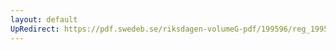 ```yaml
---
layout: default
UpRedirect: https://pdf.swedeb.se/riksdagen-volumeG-pdf/199596/reg_199596/reg_199596_0061.pdf
---
```

